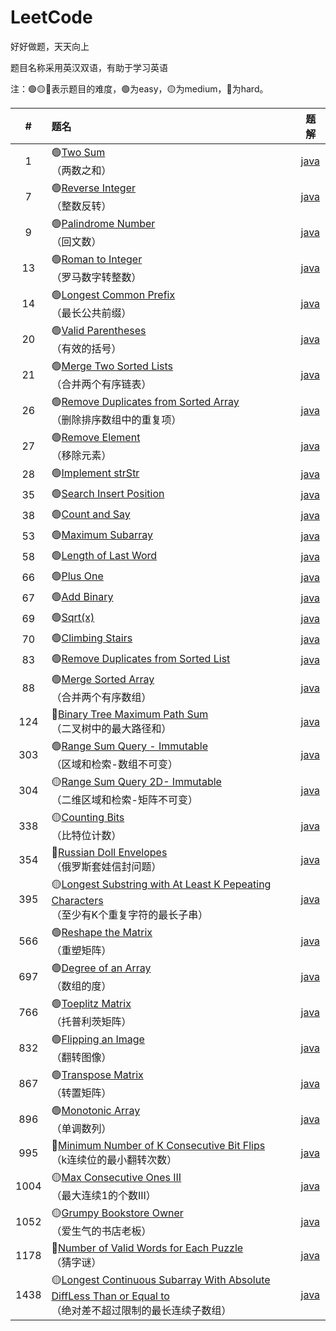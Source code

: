 # LeetCode
好好做题，天天向上

题目名称采用英汉双语，有助于学习英语

注：🟢🟡🔴表示题目的难度，🟢为easy，🟡为medium，🔴为hard。

|#|题名|题解|
|:----:|:-----|----|
|1|🟢[Two Sum](https://leetcode-cn.com/problems/two-sum/)</br>（两数之和）|[java](https://github.com/su-zitong/LeetCode/tree/master/algorithms/java/src/twoSum)|
|7|🟢[Reverse Integer](https://leetcode-cn.com/problems/reverse-integer/)</br>（整数反转）|[java](https://github.com/su-zitong/LeetCode/tree/master/algorithms/java/src/reverseInteger)|
|9|🟢[Palindrome Number](https://leetcode-cn.com/problems/palindrome-number/)</br>（回文数）|[java](https://github.com/su-zitong/LeetCode/tree/master/algorithms/java/src/palindromeNumber)|
|13|🟢[Roman to Integer](https://leetcode-cn.com/problems/roman-to-integer/)</br>（罗马数字转整数）|[java](https://github.com/su-zitong/LeetCode/tree/master/algorithms/java/src/romanToInteger)|
|14|🟢[Longest Common Prefix](https://leetcode-cn.com/problems/longest-common-prefix/)</br>（最长公共前缀）|[java](https://github.com/su-zitong/LeetCode/tree/master/algorithms/java/src/longestCommonPrefix)|
|20|🟢[Valid Parentheses](https://leetcode-cn.com/problems/valid-parentheses/)</br>（有效的括号）|[java](https://github.com/su-zitong/LeetCode/tree/master/algorithms/java/src/validParentheses)|
|21|🟢[Merge Two Sorted Lists](https://leetcode-cn.com/problems/merge-two-sorted-lists/)</br>（合并两个有序链表）|[java](https://github.com/su-zitong/LeetCode/tree/master/algorithms/java/src/mergeTwoSortedLists)|
|26|🟢[Remove Duplicates from Sorted Array](https://leetcode-cn.com/problems/remove-duplicates-from-sorted-array/)</br>（删除排序数组中的重复项）|[java](https://github.com/su-zitong/LeetCode/tree/master/algorithms/java/src/removeDuplicatesfromSortedArray)|
|27|🟢[Remove Element](https://leetcode-cn.com/problems/remove-element/)</br>（移除元素）|[java](https://github.com/su-zitong/LeetCode/tree/master/algorithms/java/src/removeElement)|
|28|🟢[Implement strStr]()|[java]()|
|35|🟢[Search Insert Position]()|[java]()|
|38|🟢[Count and Say]()|[java]()|
|53|🟢[Maximum Subarray]()|[java]()|
|58|🟢[Length of Last Word]()|[java]()|
|66|🟢[Plus One]()|[java]()|
|67|🟢[Add Binary]()|[java]()|
|69|🟢[Sqrt(x)]()|[java]()|
|70|🟢[Climbing Stairs]()|[java]()|
|83|🟢[Remove Duplicates from Sorted List]()|[java]()|
|88|🟢[Merge Sorted Array](https://leetcode-cn.com/problems/merge-sorted-array/)</br>（合并两个有序数组）|[java](https://github.com/su-zitong/LeetCode/tree/master/algorithms/java/src/mergeSortedArray)|
|124|🔴[Binary Tree Maximum Path Sum](https://leetcode-cn.com/problems/binary-tree-maximum-path-sum/)</br>（二叉树中的最大路径和）|[java](https://github.com/su-zitong/LeetCode/tree/master/algorithms/java/src/binaryTreeMaximumPathSum)|
|303|🟢[Range Sum Query - Immutable](https://leetcode-cn.com/problems/range-sum-query-immutable/)</br>（区域和检索-数组不可变）|[java](https://github.com/su-zitong/LeetCode/tree/master/algorithms/java/src/rangeSumQueryImmutable)|
|304|🟡[Range Sum Query 2D- Immutable](https://leetcode-cn.com/problems/range-sum-query-2d-immutable/)</br>（二维区域和检索-矩阵不可变）|[java](https://github.com/su-zitong/LeetCode/tree/master/algorithms/java/src/rangeSumQuery2DImmutable)|
|338|🟡[Counting Bits](https://leetcode-cn.com/problems/counting-bits/)</br>（比特位计数）|[java](https://github.com/su-zitong/LeetCode/tree/master/algorithms/java/src/countingBits)|
|354|🔴[Russian Doll Envelopes](https://leetcode-cn.com/problems/russian-doll-envelopes/)</br>（俄罗斯套娃信封问题）|[java](https://github.com/su-zitong/LeetCode/tree/master/algorithms/java/src/russianDollEnvelopes)|
|395|🟡[Longest Substring with At Least K Pepeating Characters](https://leetcode-cn.com/problems/longest-substring-with-at-least-k-repeating-characters/)</br>（至少有K个重复字符的最长子串）|[java](https://github.com/su-zitong/LeetCode/tree/master/algorithms/java/src/longestSubstringwithAtLeastKPepeatingCharacters)|
|566|🟢[Reshape the Matrix](https://leetcode-cn.com/problems/reshape-the-matrix/)</br>（重塑矩阵）|[java](https://github.com/su-zitong/LeetCode/tree/master/algorithms/java/src/reshapeTheMatrix)|
|697|🟢[Degree of an Array](https://leetcode-cn.com/problems/degree-of-an-array/)</br>（数组的度）|[java](https://github.com/su-zitong/LeetCode/tree/master/algorithms/java/src/degreeofanArray)|
|766|🟢[Toeplitz Matrix](https://leetcode-cn.com/problems/toeplitz-matrix/submissions/)</br>（托普利茨矩阵）|[java](https://github.com/su-zitong/LeetCode/tree/master/algorithms/java/src/toeplitzMatrix)|
|832|🟢[Flipping an Image](https://leetcode-cn.com/problems/flipping-an-image/)</br>（翻转图像）|[java](https://github.com/su-zitong/LeetCode/tree/master/algorithms/java/src/flippingaAnImage)|
|867|🟢[Transpose Matrix](https://leetcode-cn.com/problems/transpose-matrix/)</br>（转置矩阵）|[java](https://github.com/su-zitong/LeetCode/tree/master/algorithms/java/src/transposeMatrix)|
|896|🟢[Monotonic Array](https://leetcode-cn.com/problems/monotonic-array/)</br>（单调数列）|[java](https://github.com/su-zitong/LeetCode/tree/master/algorithms/java/src/monotonicArray)|
|995|🔴[Minimum Number of K Consecutive Bit Flips](https://leetcode-cn.com/problems/minimum-number-of-k-consecutive-bit-flips/)</br>（k连续位的最小翻转次数）|[java](https://github.com/su-zitong/LeetCode/tree/master/algorithms/java/src/minimumNumberofKConsecutiveBitFlips)|
|1004|🟡[Max Consecutive Ones III](https://leetcode-cn.com/problems/max-consecutive-ones-iii/)</br>（最大连续1的个数III）|[java](https://github.com/su-zitong/LeetCode/tree/master/algorithms/java/src/maxConsecutiveOnesIII)|
|1052|🟡[Grumpy Bookstore Owner](https://leetcode-cn.com/problems/grumpy-bookstore-owner/)</br>（爱生气的书店老板）|[java](https://github.com/su-zitong/LeetCode/tree/master/algorithms/java/src/grumpyBookstoreOwner)|
|1178|🔴[Number of Valid Words for Each Puzzle](https://leetcode-cn.com/problems/number-of-valid-words-for-each-puzzle/)</br>（猜字谜）|[java](https://github.com/su-zitong/LeetCode/tree/master/algorithms/java/src/numberofValidWordsforEachPuzzle)|
|1438|🟡[Longest Continuous Subarray With Absolute DiffLess Than or Equal to](https://leetcode-cn.com/problems/longest-continuous-subarray-with-absolute-diff-less-than-or-equal-to-limit/)</br>（绝对差不超过限制的最长连续子数组）|[java](https://github.com/su-zitong/LeetCode/tree/master/algorithms/java/src/longestContinuousSubarrayWithAbsoluteDiffLessThanorEqualto)|